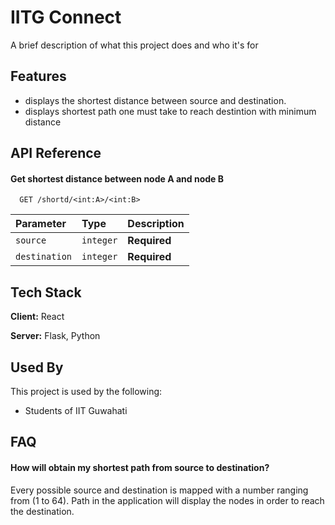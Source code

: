 
# IITG Connect

A brief description of what this project does and who it's for


## Features

- displays the shortest distance between source and destination.
- displays shortest path one must take to reach destintion with minimum distance

## API Reference

#### Get shortest distance between node A and node B 

```http
  GET /shortd/<int:A>/<int:B>
```

| Parameter | Type     | Description                |
| :-------- | :------- | :------------------------- |
| `source` | `integer` | **Required**|
| `destination` | `integer` |     **Required**      |




## Tech Stack

**Client:** React

**Server:** Flask, Python


## Used By

This project is used by the following:

- Students of IIT Guwahati


## FAQ

#### How will obtain my shortest path from source to destination?

Every possible source and destination is mapped with a number ranging from (1 to 64). Path in the application will display the nodes in order to reach the destination. 
